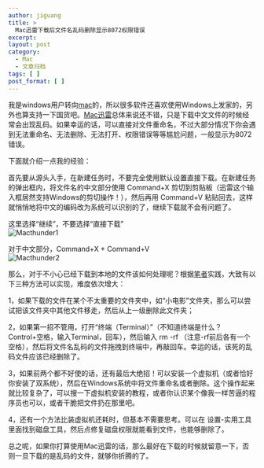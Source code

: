 ```yaml
---
author: jiguang
title: >
  Mac迅雷下载后文件名乱码删除显示8072权限错误
excerpt:
layout: post
category:
  - Mac
  - 文章归档
tags: [ ]
post_format: [ ]
---
```

我是windows用户转向[mac][1]的，所以很多软件还喜欢使用Windows上发家的，另外也算支持一下国货吧。[Mac迅雷][2]总体来说还不错，只是下载中文文件的时候经常会出现乱码。如果幸运的话，可以直接对文件重命名，不过大部分情况下你会遇到无法重命名、无法删除、无法打开、权限错误等等尴尬问题，一般显示为8072错误。

下面就介绍一点我的经验：

首先要从源头入手，在新建任务时，不要完全使用默认设置直接下载。在新建任务的弹出框内，将文件名的中文部分使用 Command+X 剪切到剪贴板（迅雷这个输入框居然支持Windows的剪切操作！），然后再用 Command+V 粘贴回去，这样就悄悄地将中文的编码改为系统可以识别的了，继续下载就不会有问题了。

这里选择“继续”，不要选择“直接下载”  
![Macthunder1][3]

对于中文部分，Command+X + Command+V  
![Macthunder2][4]

那么，对于不小心已经下载到本地的文件该如何处理呢？根据[笔者][5]实践，大致有以下三种方法可以实现，难度依次增大：

1，如果下载的文件在某个不太重要的文件夹中，如“小电影”文件夹，那么可以尝试把该文件夹中其他文件移走，然后从上一级删除此文件夹；

2，如果第一招不管用，打开“终端（Terminal）”（不知道终端是什么？Control+空格，输入Terminal，回车），然后输入 rm -rf （注意-rf前后各有一个空格），然后将文件名乱码的文件拖拽到终端中，再敲回车。幸运的话，该死的乱码文件应该已经删除了。

3，如果前两个都不好使的话，还有最后大绝招！可以安装一个虚拟机（或者恰好你安装了双系统），然后在Windows系统中将文件重命名或者删除。这个操作起来就比较复杂了，可以搜一下虚拟机安装的教程，或者你认识某个像我一样苦逼的程序员也可以，或者干脆把文件扔在那里吧。

4，还有一个方法比装虚拟机还耗时，但基本不需要思考。可以在 设置-实用工具 里面找到磁盘工具，然后点修复磁盘权限就能看到文件，也能够删除了。

总之呢，如果你打算使用Mac迅雷的话，那么最好在下载的时候就留意一下，否则一旦下载的是乱码的文件，就够你折腾的了。

 [1]: http://44ux.com/index.php/tag/mac/ "mac"
 [2]: http://mac.xunlei.com/
 [3]: http://44ux.com/wp-content/uploads/2012/03/macthunder1.png "macthunder1.png"
 [4]: http://44ux.com/wp-content/uploads/2012/03/macthunder2.png "macthunder2.png"
 [5]: http://www.44ux.com "笔者"